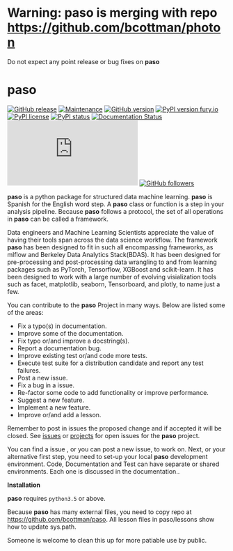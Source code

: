 # Warning: **paso** is merging with repo https://github.com/bcottman/photon
Do not expect any point release or bug fixes on **paso**
# paso
[![GitHub release](https://img.shields.io/github/release/Naereen/StrapDown.js.svg)](https://GitHub.com/Naereen/StrapDown.js/releases/)
[![Maintenance](https://img.shields.io/badge/Maintained%3F-no-green.svg)](https://GitHub.com/Naereen/StrapDown.js/graphs/commit-activity)
[![GitHub version](https://badge.fury.io/gh/Naereen%2FStrapDown.js.svg)](https://github.com/Naereen/StrapDown.js)
[![PyPI version fury.io](https://badge.fury.io/py/ansicolortags.svg)](https://pypi.python.org/pypi/ansicolortags/)
[![PyPI license](https://img.shields.io/pypi/l/ansicolortags.svg)](https://pypi.python.org/pypi/ansicolortags/)
[![PyPI status](https://img.shields.io/pypi/status/ansicolortags.svg)](https://pypi.python.org/pypi/ansicolortags/)
[![Documentation Status](https://readthedocs.org/projects/ansicolortags/badge/?version=latest)](http://ansicolortags.readthedocs.io/?badge=latest)
[![Only 32 Kb](https://badge-size.herokuapp.com/Naereen/StrapDown.js/master/strapdown.min.js)](https://github.com/Naereen/StrapDown.js/blob/master/strapdown.min.js)
[![GitHub followers](https://img.shields.io/github/followers/Naereen.svg?style=social&label=Follow&maxAge=2592000)](https://github.com/Naereen?tab=followers)



**paso** is  a python package for structured data machine learning. **paso** is Spanish for the English word step. 
A **paso** class or function is a step in your analysis pipeline. 
Because **paso** follows a protocol, the set of all operations in **paso** 
can be called a framework. 

Data engineers and Machine Learning Scientists appreciate
the value of having their tools span across the data science 
workflow. The framework **paso** has been designed to fit 
in such all encompassing frameworks, as mlflow and Berkeley 
Data Analytics Stack(BDAS). It has been designed for pre-processing 
and post-processing data wrangling to and from learning packages such 
as PyTorch, Tensorflow, XGBoost and scikit-learn.  It has been designed 
to work with a large number of evolving visialization tools such as facet, 
matplotlib, seaborn, Tensorboard, and plotly, to name just a few.

You can contribute to the **paso** Project in many ways. Below are listed some of the areas:

- Fix a typo(s) in documentation.
- Improve some of the documentation.
- Fix typo or/and improve a docstring(s).
- Report a documentation bug.
- Improve existing test or/and code more tests.
- Execute test suite for a distribution candidate and report any test failures.
- Post a new issue.
- Fix a bug in a issue.
- Re-factor some code to add functionality or improve performance.
- Suggest a new feature.
- Implement a new feature.
- Improve or/and add a lesson.

Remember to post in issues the proposed change and if accepted it will be closed.
See [issues](https://github.com/bcottman/paso/issues) or [projects](https://github.com/bcottman/paso/projects/1) for open issues for the **paso** project.

You can find a issue , or you can post a new issue, to work on. 
Next, or your alternative first step, you need to set-up your local **paso** 
development environment.  Code, Documentation and Test can have separate or 
shared environments. Each one is discussed in the documentation..

**Installation** 

**paso** requires ``python3.5`` or above.
 
Because **paso** has many external files, you need to copy repo at https://github.com/bcottman/paso. 
All lesson files in paso/lessons show how to update sys.path.

Someone is welcome to clean this up for more patiable use by public.
